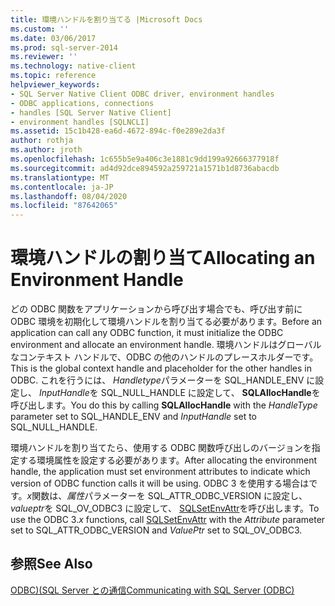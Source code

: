 ```yaml
---
title: 環境ハンドルを割り当てる |Microsoft Docs
ms.custom: ''
ms.date: 03/06/2017
ms.prod: sql-server-2014
ms.reviewer: ''
ms.technology: native-client
ms.topic: reference
helpviewer_keywords:
- SQL Server Native Client ODBC driver, environment handles
- ODBC applications, connections
- handles [SQL Server Native Client]
- environment handles [SQLNCLI]
ms.assetid: 15c1b428-ea6d-4672-894c-f0e289e2da3f
author: rothja
ms.author: jroth
ms.openlocfilehash: 1c655b5e9a406c3e1881c9dd199a92666377918f
ms.sourcegitcommit: ad4d92dce894592a259721a1571b1d8736abacdb
ms.translationtype: MT
ms.contentlocale: ja-JP
ms.lasthandoff: 08/04/2020
ms.locfileid: "87642065"
---
```

# <a name="allocating-an-environment-handle"></a><span data-ttu-id="66a82-102">環境ハンドルの割り当て</span><span class="sxs-lookup"><span data-stu-id="66a82-102">Allocating an Environment Handle</span></span>
  <span data-ttu-id="66a82-103">どの ODBC 関数をアプリケーションから呼び出す場合でも、呼び出す前に ODBC 環境を初期化して環境ハンドルを割り当てる必要があります。</span><span class="sxs-lookup"><span data-stu-id="66a82-103">Before an application can call any ODBC function, it must initialize the ODBC environment and allocate an environment handle.</span></span> <span data-ttu-id="66a82-104">環境ハンドルはグローバルなコンテキスト ハンドルで、ODBC の他のハンドルのプレースホルダーです。</span><span class="sxs-lookup"><span data-stu-id="66a82-104">This is the global context handle and placeholder for the other handles in ODBC.</span></span> <span data-ttu-id="66a82-105">これを行うには、 *Handletype*パラメーターを SQL_HANDLE_ENV に設定し、 *InputHandle*を SQL_NULL_HANDLE に設定して、 **SQLAllocHandle**を呼び出します。</span><span class="sxs-lookup"><span data-stu-id="66a82-105">You do this by calling **SQLAllocHandle** with the *HandleType* parameter set to SQL_HANDLE_ENV and *InputHandle* set to SQL_NULL_HANDLE.</span></span>  
  
 <span data-ttu-id="66a82-106">環境ハンドルを割り当てたら、使用する ODBC 関数呼び出しのバージョンを指定する環境属性を設定する必要があります。</span><span class="sxs-lookup"><span data-stu-id="66a82-106">After allocating the environment handle, the application must set environment attributes to indicate which version of ODBC function calls it will be using.</span></span> <span data-ttu-id="66a82-107">ODBC 3 を使用する場合はです。*x*関数は、*属性*パラメーターを SQL_ATTR_ODBC_VERSION に設定し、 *valueptr*を SQL_OV_ODBC3 に設定して、 [SQLSetEnvAttr](../native-client-odbc-api/sqlsetenvattr.md)を呼び出します。</span><span class="sxs-lookup"><span data-stu-id="66a82-107">To use the ODBC 3.*x* functions, call [SQLSetEnvAttr](../native-client-odbc-api/sqlsetenvattr.md) with the *Attribute* parameter set to SQL_ATTR_ODBC_VERSION and *ValuePtr* set to SQL_OV_ODBC3.</span></span>  
  
## <a name="see-also"></a><span data-ttu-id="66a82-108">参照</span><span class="sxs-lookup"><span data-stu-id="66a82-108">See Also</span></span>  
 [<span data-ttu-id="66a82-109">ODBC&#41;&#40;SQL Server との通信</span><span class="sxs-lookup"><span data-stu-id="66a82-109">Communicating with SQL Server &#40;ODBC&#41;</span></span>](communicating-with-sql-server-odbc.md)  
  
  
